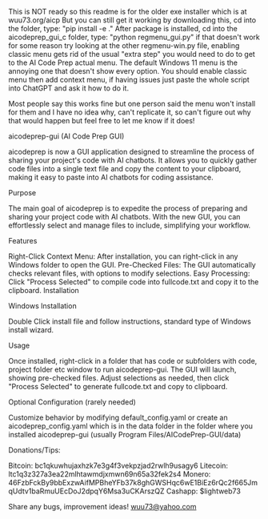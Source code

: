 This is NOT ready so this readme is for the older exe installer which is at wuu73.org/aicp 
But you can still get it working by downloading this, cd into the folder, type:
"pip install -e ."
After package is installed, cd into the aicodeprep_gui_c folder, type:
"python regmenu_gui.py"
if that doesn't work for some reason try looking at the other regmenu-win.py file, 
enabling classic menu gets rid of the usual "extra step" you would need to do to get to the AI Code Prep actual menu. The default Windows 11 menu is the annoying one that doesn't show every option. You should enable classic menu then add context menu, if having issues just paste the whole script into ChatGPT and ask it how to do it.

Most people say this works fine but one person said the menu won't install for them and I have no idea why, can't replicate it, so can't figure out why that would happen but feel free to let me know if it does!

aicodeprep-gui (AI Code Prep GUI)

aicodeprep is now a GUI application designed to streamline the process of sharing your project's code with AI chatbots. It allows you to quickly gather code files into a single text file and copy the content to your clipboard, making it easy to paste into AI chatbots for coding assistance.

Purpose

The main goal of aicodeprep is to expedite the process of preparing and sharing your project code with AI chatbots. With the new GUI, you can effortlessly select and manage files to include, simplifying your workflow.

Features

Right-Click Context Menu: After installation, you can right-click in any Windows folder to open the GUI.
Pre-Checked Files: The GUI automatically checks relevant files, with options to modify selections.
Easy Processing: Click "Process Selected" to compile code into fullcode.txt and copy it to the clipboard.
Installation

Windows Installation

Double Click install file and follow instructions, standard type of Windows install wizard.

Usage

Once installed, right-click in a folder that has code or subfolders with code, project folder etc window to run aicodeprep-gui. The GUI will launch, showing pre-checked files. Adjust selections as needed, then click "Process Selected" to generate fullcode.txt and copy to clipboard.

Optional Configuration (rarely needed)

Customize behavior by modifying default_config.yaml or create an aicodeprep_config.yaml which is in the data folder in the folder where you installed aicodeprep-gui (usually Program Files/AICodePrep-GUI/data)

Donations/Tips:

Bitcoin: bc1qkuwhujaxhzk7e3g4f3vekpzjad2rwlh9usagy6
Litecoin: ltc1q3z327a3ea22mlhtawmdjxmwn69n65a32fek2s4
Monero: 46FzbFckBy9bbExzwAifMPBheYFb37k8ghGWSHqc6wE1BiEz6rQc2f665JmqUdtv1baRmuUEcDoJ2dpqY6Msa3uCKArszQZ
Cashapp: $lightweb73

Share any bugs, improvement ideas! wuu73@yahoo.com
